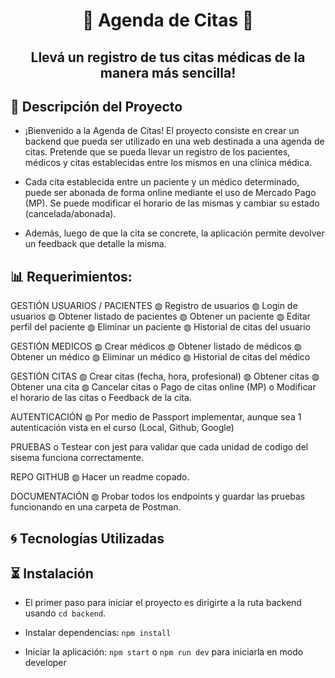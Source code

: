 <h1 align="center">📝 Agenda de Citas 📝</h1>

<h2 align="center"> Llevá un registro de tus citas médicas de la manera más sencilla! </h1>

## 🔔 Descripción del Proyecto

- ¡Bienvenido a la Agenda de Citas! El proyecto consiste en crear un backend que pueda ser utilizado en una web destinada a una agenda de citas. Pretende que se pueda llevar un registro de los pacientes, médicos y citas establecidas entre los mismos en una clínica médica.

- Cada cita establecida entre un paciente y un médico determinado, puede ser abonada de forma online mediante el uso de Mercado Pago (MP). Se puede modificar el horario de las mismas y cambiar su estado (cancelada/abonada).

- Además, luego de que la cita se concrete, la aplicación permite devolver un feedback que detalle la misma.

## 📊 Requerimientos:

GESTIÓN USUARIOS / PACIENTES
◍ Registro de usuarios
◍ Login de usuarios
◍ Obtener listado de pacientes
◍ Obtener un paciente
◍ Editar perfil del paciente
◍ Eliminar un paciente
◍ Historial de citas del usuario

GESTIÓN MEDICOS
◍ Crear médicos
◍ Obtener listado de médicos
◍ Obtener un médico
◍ Eliminar un médico
◍ Historial de citas del médico

GESTIÓN CITAS
◍ Crear citas (fecha, hora, profesional)
◍ Obtener citas
◍ Obtener una cita
◍ Cancelar citas
o Pago de citas online (MP)
o Modificar el horario de las citas
o Feedback de la cita.

AUTENTICACIÓN
◍ Por medio de Passport implementar, aunque sea 1 autenticación vista en el curso (Local, Github, Google)

PRUEBAS
o Testear con jest para validar que cada unidad de codigo del sisema funciona correctamente.

REPO GITHUB
◍ Hacer un readme copado.

DOCUMENTACIÓN
◍ Probar todos los endpoints y guardar las pruebas funcionando en una carpeta de Postman.

## 🌀 Tecnologías Utilizadas

<link rel="stylesheet" type='text/css' href="https://cdn.jsdelivr.net/gh/devicons/devicon@latest/devicon.min.css">
    <i class="devicon-nodejs-plain-wordmark colored"></i>
    <i class="devicon-postman-plain colored"></i>
    <i class="devicon-mongodb-plain-wordmark colored"></i>
    <i class="devicon-mongoose-original-wordmark colored"></i>
    <i class="devicon-express-original-wordmark colored"></i>     
<link />


## ⏳ Instalación

- El primer paso para iniciar el proyecto es dirigirte a la ruta backend usando `cd backend`.

- Instalar dependencias: `npm install`

- Iniciar la aplicación: `npm start` o `npm run dev` para iniciarla en modo developer
